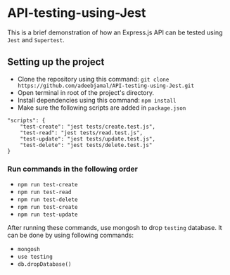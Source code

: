 # API-testing-using-Jest
This is a brief demonstration of how an Express.js API can be tested using `Jest` and `Supertest`.

## Setting up the project
* Clone the repository using this command: ```git clone https://github.com/adeebjamal/API-testing-using-Jest.git```
* Open terminal in root of the project's directory.
* Install dependencies using this command: ```npm install```
* Make sure the following scripts are added in `package.json`
```
"scripts": {
    "test-create": "jest tests/create.test.js",
    "test-read": "jest tests/read.test.js",
    "test-update": "jest tests/update.test.js",
    "test-delete": "jest tests/delete.test.js"
}
```

### Run commands in the following order
* `npm run test-create`
* `npm run test-read`
* `npm run test-delete`
* `npm run test-create`
* `npm run test-update`

After running these commands, use mongosh to drop `testing` database. It can be done by using following commands:
* `mongosh`
* `use testing`
* `db.dropDatabase()`